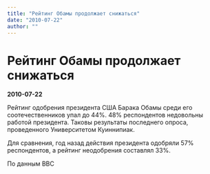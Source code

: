 ```yaml
---
title: "Рейтинг Обамы продолжает снижаться"
date: "2010-07-22"
author: ""
---
```


# Рейтинг Обамы продолжает снижаться

**2010-07-22** 

Рейтинг одобрения президента США Барака Обамы среди его соотечественников упал до 44%. 48% респондентов недовольны работой президента. Таковы результаты последнего опроса, проведенного Университетом Куиннипиак.



Для сравнения, год назад действия президента одобряли 57% респондентов, а рейтинг неодобрения составлял 33%.

По данным BBC